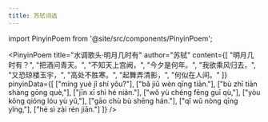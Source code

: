 ```yaml
---
title: 苏轼词选
---
```


import PinyinPoem from '@site/src/components/PinyinPoem';

<PinyinPoem 
  title="水调歌头·明月几时有" 
  author="苏轼"
  content={[
    "明月几时有？",
    "把酒问青天。",
    "不知天上宫阙，",
    "今夕是何年。",
    "我欲乘风归去，",
    "又恐琼楼玉宇，",
    "高处不胜寒。",
    "起舞弄清影，",
    "何似在人间。"
  ]}
  pinyinData={[
    ["míng yuè jǐ shí yǒu?"],
    ["bǎ jiǔ wèn qīng tiān."],
    ["bù zhī tiān shàng gōng què,"],
    ["jīn xī shì hé nián."],
    ["wǒ yù chéng fēng guī qù,"],
    ["yòu kǒng qióng lóu yù yǔ,"],
    ["gāo chù bù shēng hán."],
    ["qǐ wǔ nòng qīng yǐng,"],
    ["hé sì zài rén jiān."]
  ]}
/> 